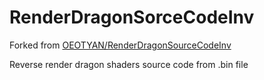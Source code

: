 # RenderDragonSorceCodeInv

Forked from [OEOTYAN/RenderDragonSourceCodeInv](https://github.com/OEOTYAN/RenderDragonSourceCodeInv)

Reverse render dragon shaders source code from .bin file
